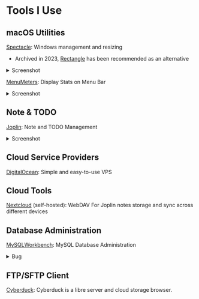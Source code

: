 # Tools I Use

## macOS Utilities

[Spectacle](https://github.com/eczarny/spectacle): Windows management and resizing
- Archived in 2023, [Rectangle](https://github.com/rxhanson/Rectangle) has been recommended as an alternative

<details>
  <summary>Screenshot</summary>
  <img width="500" src="https://github.com/paradite/tools/assets/1209810/6959b877-e566-48e3-ad20-6b6fa6ff232f">
</details>

[MenuMeters](https://github.com/yujitach/MenuMeters): Display Stats on Menu Bar

<details>
  <summary>Screenshot</summary>
  <img width="500" src="https://github.com/paradite/tools/assets/1209810/10d10d20-f1a4-44e2-a8d7-1bf594f023ca">
</details>

## Note & TODO

[Joplin](https://joplinapp.org/): Note and TODO Management

<details>
  <summary>Screenshot</summary>
  <img width="500" src="https://github.com/paradite/tools/assets/1209810/6ee20688-4bee-4005-851c-0d49e868f0e9">
</details>

## Cloud Service Providers

[DigitalOcean](https://m.do.co/c/e2c39afc5bf9): Simple and easy-to-use VPS

## Cloud Tools

[Nextcloud](https://nextcloud.com/) (self-hosted): WebDAV For Joplin notes storage and sync across different devices

## Database Administration

[MySQLWorkbench](https://www.mysql.com/products/workbench/): MySQL Database Administration
<details>
  <summary>Bug</summary>
  Encoding error can be resolved by opening up the app via command line, instead of macOS GUI.
</details>

## FTP/SFTP Client

[Cyberduck](https://cyberduck.io/): Cyberduck is a libre server and cloud storage browser.
